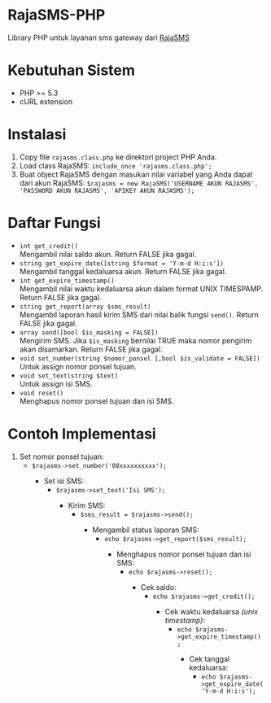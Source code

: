 RajaSMS-PHP
===================

Library PHP untuk layanan sms gateway dari <a href="http://raja-sms.com" target="_blank">RajaSMS</a>

Kebutuhan Sistem
================

<ul>
  <li>PHP >= 5.3</li>
  <li>cURL extension</li>
</ul>

Instalasi
=========

<ol>
  <li>Copy file <code>rajasms.class.php</code> ke direktori project PHP Anda.</li>
  <li>Load class RajaSMS: <code>include_once 'rajasms.class.php';</code></li>
  <li>Buat object RajaSMS dengan masukan nilai variabel yang Anda dapat dari akun RajaSMS: <code>$rajasms = new RajaSMS('USERNAME AKUN RAJASMS', 'PASSWORD AKUN RAJASMS', 'APIKEY AKUN RAJASMS');</code></li>
</ol>

Daftar Fungsi
=============
<ul>
  <li><code>int get_credit()</code><br>Mengambil nilai saldo akun. Return FALSE jika gagal.</li>
  <li><code>string get_expire_date([string $format = 'Y-m-d H:i:s'])</code><br>Mengambil tanggal kedaluarsa akun. Return FALSE jika gagal.</li>
  <li><code>int get_expire_timestamp()</code><br>Mengambil nilai waktu kedaluarsa akun dalam format UNIX TIMESPAMP. Return FALSE jika gagal.</li>
  <li><code>string get_report(array $sms_result)</code><br>Mengambil laporan hasil kirim SMS dari nilai balik fungsi <code>send()</code>. Return FALSE jika gagal.</li>
  <li><code>array send([bool $is_masking = FALSE])</code><br>Mengirim SMS. Jika <code>$is_masking</code> bernilai TRUE maka nomor pengirim akan disamarkan. Return FALSE jika gagal.</li>
  <li><code>void set_number(string $nomor_ponsel [,bool $is_validate = FALSE])</code><br>Untuk assign nomor ponsel tujuan.</li>
  <li><code>void set_text(string $text)</code><br>Untuk assign isi SMS.</li>
  <li><code>void reset()</code><br>Menghapus nomor ponsel tujuan dan isi SMS.</li>
</ul>


Contoh Implementasi
===================

<ol>
  <li>
    Set nomor ponsel tujuan:
    <ul>
      <li><code>$rajasms->set_number('08xxxxxxxxxx');</code></li>
    <ul>
  </li>
  <li>
    Set isi SMS:
    <ul>
      <li><code>$rajasms->set_text('Isi SMS');</code></li>
    <ul>
  </li>
  <li>
    Kirim SMS:
    <ul>
      <li><code>$sms_result = $rajasms->send();</code></li>
    <ul>
  </li>
  <li>
    Mengambil status laporan SMS:
    <ul>
      <li><code>echo $rajasms->get_report($sms_result);</code></li>
    <ul>
  </li>
  <li>
    Menghapus nomor ponsel tujuan dan isi SMS:
    <ul>
      <li><code>echo $rajasms->reset();</code></li>
    <ul>
  </li>
  <li>
    Cek saldo:
    <ul>
      <li><code>echo $rajasms->get_credit();</code></li>
    <ul>
  </li>
  <li>
    Cek waktu kedaluarsa <i>(unix timestamp)</i>:
    <ul>
      <li><code>echo $rajasms->get_expire_timestamp();</code></li>
    <ul>
  </li>
  <li>
    Cek tanggal kedaluarsa:
    <ul>
      <li><code>echo $rajasms->get_expire_date('Y-m-d H:i:s');</code></li>
    <ul>
  </li>
</ol>
